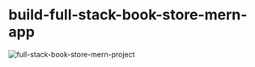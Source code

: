 # build-full-stack-book-store-mern-app
![full-stack-book-store-mern-project](/frontend/src/assets/github-cover.png)


